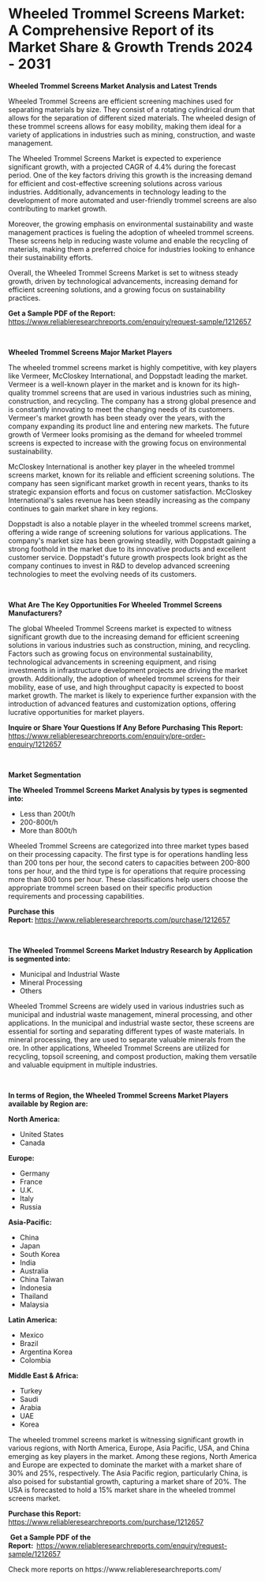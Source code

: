 <p><h1>Wheeled Trommel Screens Market: A Comprehensive Report of its Market Share & Growth Trends 2024 - 2031</h1></p><p><strong>Wheeled Trommel Screens Market Analysis and Latest Trends</strong></p>
<p><p>Wheeled Trommel Screens are efficient screening machines used for separating materials by size. They consist of a rotating cylindrical drum that allows for the separation of different sized materials. The wheeled design of these trommel screens allows for easy mobility, making them ideal for a variety of applications in industries such as mining, construction, and waste management.</p><p>The Wheeled Trommel Screens Market is expected to experience significant growth, with a projected CAGR of 4.4% during the forecast period. One of the key factors driving this growth is the increasing demand for efficient and cost-effective screening solutions across various industries. Additionally, advancements in technology leading to the development of more automated and user-friendly trommel screens are also contributing to market growth.</p><p>Moreover, the growing emphasis on environmental sustainability and waste management practices is fueling the adoption of wheeled trommel screens. These screens help in reducing waste volume and enable the recycling of materials, making them a preferred choice for industries looking to enhance their sustainability efforts.</p><p>Overall, the Wheeled Trommel Screens Market is set to witness steady growth, driven by technological advancements, increasing demand for efficient screening solutions, and a growing focus on sustainability practices.</p></p>
<p><strong>Get a Sample PDF of the Report:&nbsp;</strong> <a href="https://www.reliableresearchreports.com/enquiry/request-sample/1212657">https://www.reliableresearchreports.com/enquiry/request-sample/1212657</a></p>
<p>&nbsp;</p>
<p><strong>Wheeled Trommel Screens Major Market Players</strong></p>
<p><p>The wheeled trommel screens market is highly competitive, with key players like Vermeer, McCloskey International, and Doppstadt leading the market. Vermeer is a well-known player in the market and is known for its high-quality trommel screens that are used in various industries such as mining, construction, and recycling. The company has a strong global presence and is constantly innovating to meet the changing needs of its customers. Vermeer's market growth has been steady over the years, with the company expanding its product line and entering new markets. The future growth of Vermeer looks promising as the demand for wheeled trommel screens is expected to increase with the growing focus on environmental sustainability.</p><p>McCloskey International is another key player in the wheeled trommel screens market, known for its reliable and efficient screening solutions. The company has seen significant market growth in recent years, thanks to its strategic expansion efforts and focus on customer satisfaction. McCloskey International's sales revenue has been steadily increasing as the company continues to gain market share in key regions.</p><p>Doppstadt is also a notable player in the wheeled trommel screens market, offering a wide range of screening solutions for various applications. The company's market size has been growing steadily, with Doppstadt gaining a strong foothold in the market due to its innovative products and excellent customer service. Doppstadt's future growth prospects look bright as the company continues to invest in R&D to develop advanced screening technologies to meet the evolving needs of its customers.</p></p>
<p>&nbsp;</p>
<p><strong>What Are The Key Opportunities For Wheeled Trommel Screens Manufacturers?</strong></p>
<p><p>The global Wheeled Trommel Screens market is expected to witness significant growth due to the increasing demand for efficient screening solutions in various industries such as construction, mining, and recycling. Factors such as growing focus on environmental sustainability, technological advancements in screening equipment, and rising investments in infrastructure development projects are driving the market growth. Additionally, the adoption of wheeled trommel screens for their mobility, ease of use, and high throughput capacity is expected to boost market growth. The market is likely to experience further expansion with the introduction of advanced features and customization options, offering lucrative opportunities for market players.</p></p>
<p><strong>Inquire or Share Your Questions If Any Before Purchasing This Report:</strong> <a href="https://www.reliableresearchreports.com/enquiry/pre-order-enquiry/1212657">https://www.reliableresearchreports.com/enquiry/pre-order-enquiry/1212657</a></p>
<p>&nbsp;</p>
<p><strong>Market Segmentation</strong></p>
<p><strong>The Wheeled Trommel Screens Market Analysis by types is segmented into:</strong></p>
<p><ul><li>Less than 200t/h</li><li>200-800t/h</li><li>More than 800t/h</li></ul></p>
<p><p>Wheeled Trommel Screens are categorized into three market types based on their processing capacity. The first type is for operations handling less than 200 tons per hour, the second caters to capacities between 200-800 tons per hour, and the third type is for operations that require processing more than 800 tons per hour. These classifications help users choose the appropriate trommel screen based on their specific production requirements and processing capabilities.</p></p>
<p><strong>Purchase this Report:&nbsp;</strong><a href="https://www.reliableresearchreports.com/purchase/1212657">https://www.reliableresearchreports.com/purchase/1212657</a></p>
<p>&nbsp;</p>
<p><strong>The Wheeled Trommel Screens Market Industry Research by Application is segmented into:</strong></p>
<p><ul><li>Municipal and Industrial Waste</li><li>Mineral Processing</li><li>Others</li></ul></p>
<p><p>Wheeled Trommel Screens are widely used in various industries such as municipal and industrial waste management, mineral processing, and other applications. In the municipal and industrial waste sector, these screens are essential for sorting and separating different types of waste materials. In mineral processing, they are used to separate valuable minerals from the ore. In other applications, Wheeled Trommel Screens are utilized for recycling, topsoil screening, and compost production, making them versatile and valuable equipment in multiple industries.</p></p>
<p>&nbsp;</p>
<p><strong>In terms of Region, the Wheeled Trommel Screens Market Players available by Region are:</strong></p>
<p>
    <p> <strong> North America: </strong>
        <ul>
            <li>United States</li>
            <li>Canada</li>
        </ul>
        </p> 
    <p> <strong> Europe: </strong>
        <ul>
            <li>Germany</li>
            <li>France</li>
            <li>U.K.</li>
            <li>Italy</li>
            <li>Russia</li>
        </ul>
        </p> 
    <p> <strong> Asia-Pacific: </strong>
        <ul>
            <li>China</li>
            <li>Japan</li>
            <li>South Korea</li>
            <li>India</li>
            <li>Australia</li>
            <li>China Taiwan</li>
            <li>Indonesia</li>
            <li>Thailand</li>
            <li>Malaysia</li>
        </ul>
        </p> 
    <p> <strong> Latin America: </strong>
        <ul>
            <li>Mexico</li>
            <li>Brazil</li>
            <li>Argentina Korea</li>
            <li>Colombia</li>
        </ul>
        </p> 
    <p> <strong> Middle East & Africa: </strong>
        <ul>
            <li>Turkey</li>
            <li>Saudi</li>
            <li>Arabia</li>
            <li>UAE</li>
            <li>Korea</li>
        </ul>
    </p>
    </p>
<p><p>The wheeled trommel screens market is witnessing significant growth in various regions, with North America, Europe, Asia Pacific, USA, and China emerging as key players in the market. Among these regions, North America and Europe are expected to dominate the market with a market share of 30% and 25%, respectively. The Asia Pacific region, particularly China, is also poised for substantial growth, capturing a market share of 20%. The USA is forecasted to hold a 15% market share in the wheeled trommel screens market.</p></p>
<p><strong>Purchase this Report: </strong><a href="https://www.reliableresearchreports.com/purchase/1212657">https://www.reliableresearchreports.com/purchase/1212657</a></p>
<p>&nbsp;<strong>Get a Sample PDF of the Report:&nbsp;&nbsp;</strong><a href="https://www.reliableresearchreports.com/enquiry/request-sample/1212657">https://www.reliableresearchreports.com/enquiry/request-sample/1212657</a></p>
<p><strong></strong></p>
<p>Check more reports on https://www.reliableresearchreports.com/</p>